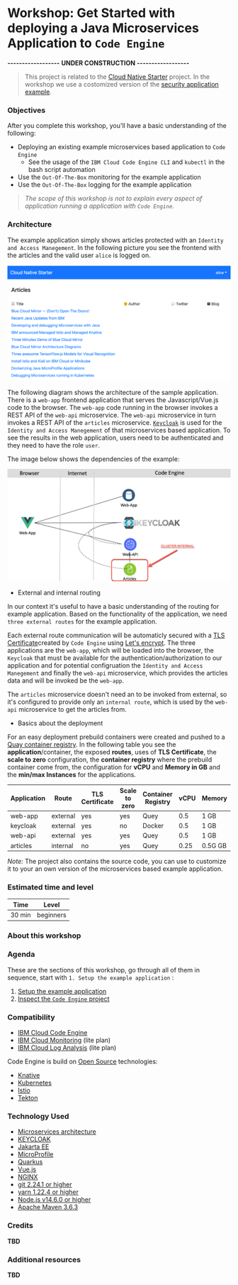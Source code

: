 # Workshop: Get Started with deploying a Java Microservices Application to `Code Engine`

**------------------**
**UNDER CONSTRUCTION**
**------------------**

> This project is related to the [Cloud Native Starter](https://github.com/ibm/cloud-native-starter) project. In the workshop we use a costomized version of the [security application example](https://github.com/IBM/cloud-native-starter/blob/master/security/README.md). 

### Objectives

After you complete this workshop, you'll have a basic understanding of the following:

  * Deploying an existing example microservices based application to `Code Engine`
      * See the usage of the `IBM Cloud Code Engine CLI` and `kubectl` in the bash script automation
  * Use the `Out-Of-The-Box` monitoring for the example application
  * Use the `Out-Of-The-Box` logging for the example application

> _The scope of this workshop is not to explain every aspect of application running a application with `Code Engine`._

### Architecture

The example application simply shows articles protected with an `Identity and Access Manegement`.
In the following picture you see the frontend with the articles and the valid user `alice` is logged on.

![](images/cns-ce-example-application-00.png)

The following diagram shows the architecture of the sample application. There is a `web-app` frontend application that serves the Javascript/Vue.js code to the browser. The `web-app` code running in the browser invokes a REST API of the `web-api` microservice. The `web-api` microservice in turn invokes a REST API of the `articles` microservice. [`Keycloak`](https://www.keycloak.org/) is used for the `Identity and Access Manegement` of that microservices based application. To see the results in the web application, users need to be authenticated and they need to have the role `user`.

The image below shows the dependencies of the example:

![](images/cns-ce-architecture.png)

* External and internal routing

In our context it's useful to have a basic understanding of the routing for example application. Based on the functionality of the application, we need `three external routes` for the example application.

Each external route communication will be automaticly secured with a [TLS Certificate](https://en.wikipedia.org/wiki/Transport_Layer_Security)created by `Code Engine` using [Let's encrypt](https://letsencrypt.org/). The three applications are the `web-app`, which will be loaded into the browser, the `Keycloak` that must be available for the authentication/authorization to our application and for potential configruation the `Identity and Access Manegement` and finally the `web-api` microservice, which provides the articles data and will be invoked be the `web-app`.

The `articles` microservice doesn't need an to be invoked from external, so it's configured to provide only an `internal route`, which is used by the  `web-api` microservice to get the articles from.

* Basics about the deployment

For an easy deployment prebuild containers were created and pushed to a [Quay container registry](https://quay.io/user/tsuedbroecker).
In the following table you see the **application**/container, the exposed **routes**, uses of **TLS Certificate**, the **scale to zero** configuration, the **container registry** where the prebuild container come from, the configuration for **vCPU** and **Memory in GB** and the **min/max Instances** for the applications.

| **Application** | **Route** | **TLS Certificate** | **Scale to zero** | **Container Registry** | **vCPU** | **Memory** | **min Instances** | **max Instances** |
| --- | --- | --- | --- |  --- | --- |  --- | --- | --- |
| web-app | external | yes |yes | Quey | 0.5 | 1 GB | 0 | 1 |
| keycloak | external | yes | no | Docker | 0.5 | 1 GB | 1 | 1 |
| web-api  | external | yes | yes | Quey | 0.5 | 1 GB | 0 | 1 |
| articles | internal | no | yes | Quey | 0.25 | 0.5G GB | 0 | 1 |

_Note:_ The project also contains the source code, you can use to customize it to your an own version of the microservices based example application.

### Estimated time and level

  |  Time | Level  |
  | - | - |
  | 30 min | beginners |

### About this workshop

<!-- The introductory page of the workshop is broken down into the following sections:

* [Agenda](#agenda)
* [Compatibility](#compatibility)
* [Technology Used](#technology-used)
* [Credits](#credits)
* [What`s next?](#whats-next?) -->

### Agenda

These are the sections of this workshop, go through all of them in sequence, start with `1. Setup the example application` :

 1. [Setup the example application](./setup-example.md)
 2. [Inspect the `Code Engine` project](./inspect-the-project.md)

### Compatibility

* [IBM Cloud Code Engine](https://cloud.ibm.com/docs/codeengine?topic=codeengine-about)
* [IBM Cloud Monitoring](https://cloud.ibm.com/docs/monitoring?topic=monitoring-getting-started#getting-started) (lite plan)
* [IBM Cloud Log Analysis](https://cloud.ibm.com/docs/log-analysis?topic=log-analysis-getting-started#getting-started) (lite plan)


Code Engine is build on [Open Source](https://en.wikipedia.org/wiki/Open_source) technologies:

  * [Knative](https://knative.dev/)
  * [Kubernetes](https://knative.dev/)
  * [Istio](https://istio.io/)
  * [Tekton](https://tekton.dev/)
        
### Technology Used

  * [Microservices architecture](https://en.wikipedia.org/wiki/Microservices)
  * [KEYCLOAK](https://www.keycloak.org)
  * [Jakarta EE](https://jakarta.ee/)
  * [MicroProfile](https://microprofile.io/)
  * [Quarkus](https://quarkus.io/ingress)
  * [Vue.js](https://vuejs.org/)
  * [NGINX](https://www.nginx.com/)
  * [git 2.24.1 or higher](https://git-scm.com/book/en/v2/Getting-Started-Installing-Git)
  * [yarn 1.22.4 or higher](https://yarnpkg.com)
  * [Node.js v14.6.0 or higher](https://nodejs.org/en/)
  * [Apache Maven 3.6.3](https://maven.apache.org/ref/3.6.3/maven-embedder/cli.html)


### Credits

  **TBD**

### Additional resources

  **TBD**


